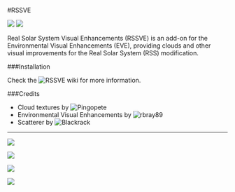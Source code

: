 #RSSVE

![][RSSVE:version]
![][RSSVE:license]

Real Solar System Visual Enhancements (RSSVE) is an add-on for the Environmental Visual Enhancements (EVE), providing clouds and other visual improvements for the Real Solar System (RSS) modification.

###Installation

Check the ![RSSVE wiki][RSSVE:wiki] for more information.

###Credits

* Cloud textures by ![Pingopete](https://github.com/Pingopete)
* Environmental Visual Enhancements by ![rbray89](https://github.com/rbray89)
* Scatterer by ![Blackrack](https://github.com/LGhassen)

--------------------------------------------------

![][RSSVE:Venus]

![][RSSVE:Earth]

![][RSSVE:Mars]

![][RSSVE:Jupiter]

[RSSVE:version]: https://img.shields.io/badge/KSP%20Version-1.1.3.1289-red.svg
[RSSVE:license]: https://img.shields.io/badge/License-CC%20BY--NC--SA%203.0-green.svg

[RSSVE:wiki]: https://github.com/PhineasFreak/RSSVE/wiki

[RSSVE:Venus]: https://raw.githubusercontent.com/PhineasFreak/PicBin/master/PicBin/RSSVE_git_05.png
[RSSVE:Earth]: https://raw.githubusercontent.com/PhineasFreak/PicBin/master/PicBin/RSSVE_git_02.png
[RSSVE:Mars]: https://raw.githubusercontent.com/PhineasFreak/PicBin/master/PicBin/RSSVE_git_04.png
[RSSVE:Jupiter]: https://raw.githubusercontent.com/PhineasFreak/PicBin/master/PicBin/RSSVE_git_03.png
